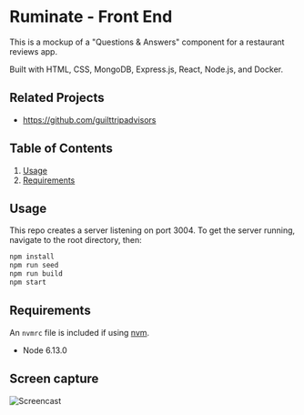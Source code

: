 # Ruminate - Front End

This is a mockup of a "Questions & Answers" component for a restaurant reviews app.

Built with HTML, CSS, MongoDB, Express.js, React, Node.js, and Docker.

## Related Projects

  - https://github.com/guilttripadvisors

## Table of Contents

1. [Usage](#Usage)
2. [Requirements](#requirements)

## Usage

This repo creates a server listening on port 3004. To get the server running, navigate to the root directory, then:

```sh
npm install
npm run seed
npm run build
npm start
```

## Requirements

An `nvmrc` file is included if using [nvm](https://github.com/creationix/nvm).

- Node 6.13.0

## Screen capture

![Screencast](https://i.imgur.com/Qp9I81j.gif)
